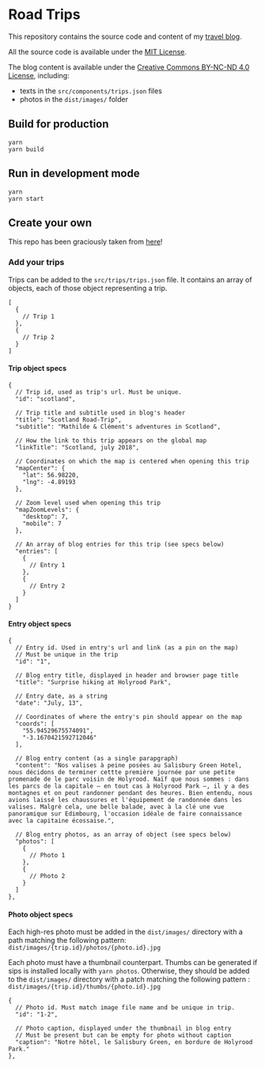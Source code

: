 # Road Trips

This repository contains the source code and content of my [travel blog](https://doesnt.exist.biz/).

All the source code is available under the
[MIT License](https://opensource.org/licenses/MIT).

The blog content is available under the 
[Creative Commons BY-NC-ND 4.0 License](https://creativecommons.org/licenses/by-nc-nd/4.0/), 
including:
- texts in the `src/components/trips.json` files
- photos in the `dist/images/` folder  

## Build for production

```console
yarn
yarn build
```

## Run in development mode

```console
yarn
yarn start
```

## Create your own

This repo has been graciously taken from [here](https://github.com/clemlatz/road-trips)!

### Add your trips

Trips can be added to the `src/trips/trips.json` file. It contains an array of
objects, each of those object representing a trip.

```jsonc
[
  {
    // Trip 1
  },
  {
    // Trip 2
  }
]
```

#### Trip object specs

```jsonc
{
  // Trip id, used as trip's url. Must be unique.
  "id": "scotland",

  // Trip title and subtitle used in blog's header
  "title": "Scotland Road-Trip",
  "subtitle": "Mathilde & Clément's adventures in Scotland",

  // How the link to this trip appears on the global map
  "linkTitle": "Scotland, july 2018",

  // Coordinates on which the map is centered when opening this trip
  "mapCenter": {
    "lat": 56.98220,
    "lng": -4.89193
  },

  // Zoom level used when opening this trip
  "mapZoomLevels": {
    "desktop": 7,
    "mobile": 7
  },

  // An array of blog entries for this trip (see specs below)
  "entries": [
    {
      // Entry 1
    },
    {
      // Entry 2
    }
  ]
}
```

#### Entry object specs

```jsonc
{
  // Entry id. Used in entry's url and link (as a pin on the map)
  // Must be unique in the trip
  "id": "1",

  // Blog entry title, displayed in header and browser page title
  "title": "Surprise hiking at Holyrood Park",

  // Entry date, as a string
  "date": "July, 13",

  // Coordinates of where the entry's pin should appear on the map
  "coords": [
    "55.94529675574091",
    "-3.1670421592712046"
  ],

  // Blog entry content (as a single parapgraph)
  "content": "Nos valises à peine posées au Salisbury Green Hotel, nous décidons de terminer cettte première journée par une petite promenade de le parc voisin de Holyrood. Naïf que nous sommes : dans les parcs de la capitale — en tout cas à Holyrood Park —, il y a des montagnes et on peut randonner pendant des heures. Bien entendu, nous avions laissé les chaussures et l'équipement de randonnée dans les valises. Malgré cela, une belle balade, avec à la clé une vue panoramique sur Edimbourg, l'occasion idéale de faire connaissance avec la capitaine écossaise.",
  
  // Blog entry photos, as an array of object (see specs below)
  "photos": [
    {
      // Photo 1
    },
    {
      // Photo 2
    }
  ]
},
```

#### Photo object specs

Each high-res photo must be added in the `dist/images/` directory with a path 
matching the following pattern:
`dist/images/{trip.id}/photos/{photo.id}.jpg`

Each photo must have a thumbnail counterpart. Thumbs can be generated if sips
is installed locally with `yarn photos`. Otherwise, they should be added to the
`dist/images/` directory with a patch matching the following pattern :
`dist/images/{trip.id}/thumbs/{photo.id}.jpg`

```jsonc
{
  // Photo id. Must match image file name and be unique in trip.
  "id": "1-2",

  // Photo caption, displayed under the thumbnail in blog entry
  // Must be present but can be empty for photo without caption
  "caption": "Notre hôtel, le Salisbury Green, en bordure de Holyrood Park."
},
```